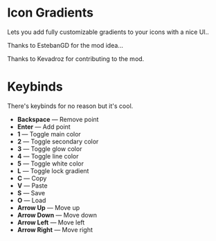 # Icon Gradients

Lets you add fully customizable gradients to your icons with a nice UI..

Thanks to <co>EstebanGD</c> for the mod idea...

Thanks to <cg>Kevadroz</c> for contributing to the mod.

# Keybinds

There's keybinds for no reason but it's cool.

* **Backspace** — Remove point
* **Enter** — Add point
* **1** — Toggle main color
* **2** — Toggle secondary color
* **3** — Toggle glow color
* **4** — Toggle line color
* **5** — Toggle white color
* **L** — Toggle lock gradient
* **C** — Copy
* **V** — Paste
* **S** — Save
* **O** — Load
* **Arrow Up** — Move up
* **Arrow Down** — Move down
* **Arrow Left** — Move left
* **Arrow Right** — Move right